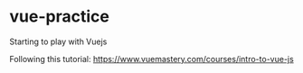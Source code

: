# vue-practice
Starting to play with Vuejs

Following this tutorial: https://www.vuemastery.com/courses/intro-to-vue-js
